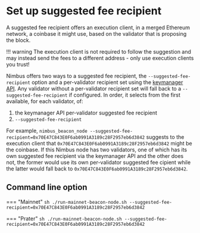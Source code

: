 # Set up suggested fee recipient

A suggested fee recipient offers an execution client, in a merged Ethereum network, a coinbase it might use, based on the validator that is proposing the block.

!!! warning
    The execution client is not required to follow the suggestion and may instead send the fees to a different address - only use execution clients you trust!

Nimbus offers two ways to a suggested fee recipient, the `--suggested-fee-recipient` option and a per-validator recipient set using the [keymanager API](./keymanager-api.md). Any validator without a per-validator recipient set will fall back to a `--suggested-fee-recipient` if configured. In order, it selects from the first available, for each validator, of:

1. the keymanager API per-validator suggested fee recipient
2. `--suggested-fee-recipient`

For example, `nimbus_beacon_node --suggested-fee-recipient=0x70E47C843E0F6ab0991A3189c28F2957eb6d3842` suggests to the execution client that `0x70E47C843E0F6ab0991A3189c28F2957eb6d3842` might be the coinbase. If this Nimbus node has two validators, one of which has its own suggested fee recipient via the keymanager API and the other does not, the former would use its own per-validator suggested fee cipient while the latter would fall back to `0x70E47C843E0F6ab0991A3189c28F2957eb6d3842`.

## Command line option

=== "Mainnet"
    ```sh
    ./run-mainnet-beacon-node.sh --suggested-fee-recipient=0x70E47C843E0F6ab0991A3189c28F2957eb6d3842
    ```

=== "Prater"
    ```sh
    ./run-mainnet-beacon-node.sh --suggested-fee-recipient=0x70E47C843E0F6ab0991A3189c28F2957eb6d3842
    ```
